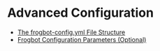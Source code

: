 # Advanced Configuration

* [The frogbot-config.yml File Structure](the-frogbot-config.yml-file-structure.md)
* [Frogbot Configuration Parameters (Optional)](frogbot-configuration-parameters-optional.md)

